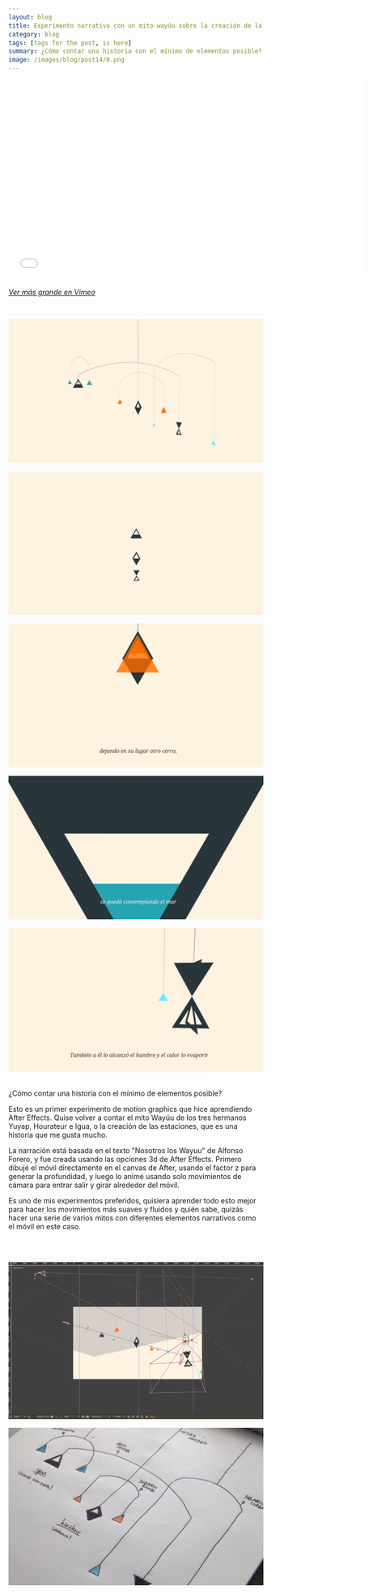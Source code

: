 ```yaml
---
layout: blog
title: Experimento narrativo con un mito wayúu sobre la creación de la estaciones. 
category: blog
tags: [tags for the post, is here]  
summary: ¿Cómo contar una historia con el mínimo de elementos posible?
image: /images/blog/post14/0.png
---
```


<p><iframe frameborder="0" height="394" src="//player.vimeo.com/video/91470546" width="700"></iframe></p>

_[Ver más grande en Vimeo](https://vimeo.com/91470546)_

<br>

![Alt text](/images/blog/post14/1.png)  

![Alt text](/images/blog/post14/2.png)  

![Alt text](/images/blog/post14/3.png)  

![Alt text](/images/blog/post14/4.png)  

![Alt text](/images/blog/post14/5.png)  
<br>
 

¿Cómo contar una historia con el mínimo de elementos posible?

Esto es un primer experimento de motion graphics que hice aprendiendo After Effects. Quise volver a contar el mito Wayúu de los tres hermanos Yuyap, Hourateur e Igua, o la creación de las estaciones, que es una historia que me gusta mucho.

La narración está basada en el texto "Nosotros los Wayuu" de Alfonso Forero, y fue creada usando las opciones 3d de After Effects. Primero dibujé el móvil directamente en el canvas de After, usando el factor z para generar la profundidad, y luego lo animé usando solo movimientos de cámara para entrar salir y girar alrededor del móvil. 

Es uno de mis experimentos preferidos, quisiera aprender todo esto mejor para hacer los movimientos más suaves y fluidos y quién sabe, quizás hacer una serie de varios mitos con diferentes elementos narrativos como el móvil en este caso. 

<br>
<br>


![Alt text](/images/blog/post14/7.png)  

![Alt text](/images/blog/post14/8.png)  










<br><br>
